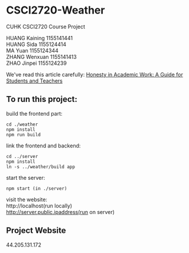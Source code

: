# CSCI2720-Weather

CUHK CSCI2720 Course Project  



HUANG Kaining 1155141441  
HUANG Sida 1155124414  
MA Yuan 1155124344  
ZHANG Wenxuan 1155141413  
ZHAO Jinpei 1155124239

We've read this article carefully: [Honesty in Academic Work: A Guide for Students and Teachers](http://www.cuhk.edu.hk/policy/academichonesty)



## To run this project:

build the frontend part:  

```
cd ./weather  
npm install  
npm run build
```




link the frontend and backend:  

```
cd ../server  
npm install  
ln -s ../weather/build app
```




start the server:  

```
npm start (in ./server)
```




visit the website:  
http://localhost(run locally)  
http://server.public.ipaddress(run on server)  



## Project Website

44.205.131.172
